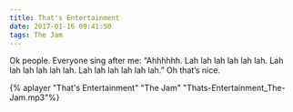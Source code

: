 ```yaml
---
title: That's Entertainment
date: 2017-01-16 09:41:50
tags: The Jam
---
```

Ok people. Everyone sing after me: “Ahhhhhh. Lah lah lah lah lah lah. Lah lah lah lah lah lah. Lah lah lah lah lah lah.” Oh that’s nice.

{% aplayer "That's Entertainment" "The Jam" "Thats-Entertainment_The-Jam.mp3"%}
